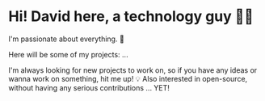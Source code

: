 # Hi! David here, a technology guy 👩‍💻

I'm passionate about everything. 🚀

Here will be some of my projects:
...

I'm always looking for new projects to work on, so if you have any ideas or wanna work on something, hit me up! 💡
Also interested in open-source, without having any serious contributions ... YET! 

